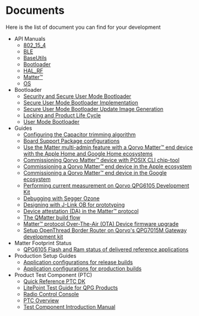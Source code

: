 # Documents

Here is the list of document you can find for your development

 - API Manuals
    - [802_15_4](API%20Manuals/802_15_4)
    - [BLE](API%20Manuals/BLE)
    - [BaseUtils](API%20Manuals/BaseUtils)
    - [Bootloader](API%20Manuals/Bootloader)
    - [HAL_RF](API%20Manuals/HAL_RF)
    - [Matter™](API%20Manuals/Matter)
    - [OS](API%20Manuals/OS)
 - Bootloader
    - [Security and Secure User Mode Bootloader](Bootloader/SW30236_AN_Vol_1_Security_And_Secure_User_Mode_Bootloader.pdf)
    - [Secure User Mode Bootloader Implementation](Bootloader/SW30236_AN_Vol_2_Secure_User_Mode_Bootloader_Implementation.pdf)
    - [Secure User Mode Bootloader Update Image Generation](Bootloader/SW30236_AN_Vol_3_Secure_User_Mode_Bootloader_Update_Image_Gen.pdf)
    - [Locking and Product Life Cycle](Bootloader/SW30239_AN_Locking_And_Product_Life_Cycle.pdf)
    - [User Mode Bootloader](Bootloader/SW95734_AN_User_Mode_Bootloader.pdf)
 - Guides
    - [Configuring the Capacitor trimming algorithm](Guides/adjusting_xtal_trimcap_configuration.md)
    - [Board Support Package configurations](Guides/bsp_configuration.md)
    - [Use the Matter multi-admin feature with a Qorvo Matter™ end device with the Apple Home and Google Home ecosystems](Guides/commission_with_multi_admin_feature.md)
    - [Commissioning Qorvo Matter™ device with POSIX CLI chip-tool](Guides/commissioning_posix_cli_chiptool.md)
    - [Commissioning a Qorvo Matter™ end device in the Apple ecosystem](Guides/commissioning_with_apple.md)
    - [Commissioning a Qorvo Matter™ end device in the Google ecosystem](Guides/commissioning_with_google.md)
    - [Performing current measurement on Qorvo QPG6105 Development Kit](Guides/current_measurement.md)
    - [Debugging with Segger Ozone](Guides/debugging_with_segger_ozone.md)
    - [Designing with J-Link OB for prototyping](Guides/designing_with_jlinkob.md)
    - [Device attestation (DA) in the Matter™ protocol](Guides/device_attestation.md)
    - [The QMatter build flow](Guides/make_build_flow.md)
    - [Matter™ protocol Over-The-Air (OTA) Device firmware upgrade](Guides/ota_device_firmware_upgrade.md)
    - [Setup OpenThread Border Router on Qorvo's QPG7015M Gateway development kit](Guides/setup_qpg7015m_ot_borderrouter.md)
 - Matter Footprint Status
    - [QPG6105 Flash and Ram status of delivered reference applications](Matter%20Footprint%20Status/Matter_Footprint_Status.pdf)
 - Production Setup Guides
    - [Application configurations for release builds](Production%20Setup%20Guides/creating_release_build.md)
    - [Application configurations for production builds](Production%20Setup%20Guides/creating_production_build.md)
 - Product Test Component (PTC)
    - [Quick Reference PTC DK](Product%20Test%20Component/GP_P345_UM_19411_Quick_Reference_PTC_DK.pdf)
    - [LitePoint Test Guide for QPG Products](Product%20Test%20Component/GP_P864_AN_19672_LitePoint_Test_Guide_for_QPG_Products.pdf)
    - [Radio Control Console](Product%20Test%20Component/GP_P864_UM_12253_RadioControlConsoleUserManual.pdf)
    - [PTC Overview](Product%20Test%20Component/GP_P864_UM_16380_PTC_Overview.pdf)
    - [Test Component Introduction Manual](Product%20Test%20Component/GP_P864_UM_16481_TestComponentIntroductionManual.pdf)
